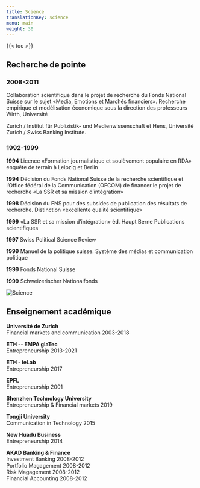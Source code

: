 ```yaml
---
title: Science
translationKey: science
menu: main
weight: 30
---
```


{{< toc >}}


## Recherche de pointe

### 2008-2011

Collaboration scientifique dans le projet de recherche du Fonds National Suisse sur le sujet «Media, Emotions et Marchés
financiers». Recherche empirique et modélisation économique sous la direction des professeurs Wirth, Université

Zurich / Institut für Publizistik- und Medienwissenschaft et Hens, Université Zurich / Swiss Banking Institute.

### 1992-1999

**1994** Licence «Formation journalistique et soulèvement populaire en RDA» enquête de terrain à Leipzig et Berlin

**1994** Décision du Fonds National Suisse de la recherche scientifique et l’Office fédéral de la Communication (OFCOM) de financer le projet de recherche «La SSR et sa mission d’intégration»

**1998** Décision du FNS pour des subsides de publication des résultats de recherche. Distinction «excellente qualité scientifique»

**1999** «La SSR et sa mission d’intégration» éd. Haupt Berne
Publications scientifiques

**1997** Swiss Political Science Review

**1999** Manuel de la politique suisse. Système des médias et communication politique

**1999** Fonds National Suisse

**1999** Schweizerischer Nationalfonds

![Science](/images/photos/science.jpg)

## Enseignement académique

**Université de Zurich**  
Financial markets and communication 2003-2018

**ETH -- EMPA glaTec**  
Entrepreneurship 2013-2021

**ETH - ieLab**  
Entrepreneurship 2017

**EPFL**  
Entrepreneurship 2001

**Shenzhen Technology University**  
Entrepreneurship & Financial markets 2019

**Tongji University**  
Communication in Technology 2015

**New Huadu Business**  
Entrepreneurship 2014

**AKAD Banking & Finance**  
Investment Banking 2008-2012  
Portfolio Magagement 2008-2012  
Risk Magagement 2008-2012  
Financial Accounting 2008-2012
